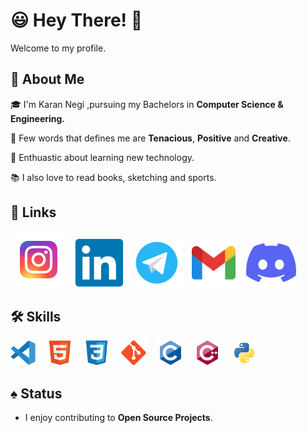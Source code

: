 # 😃 Hey There! 👋

Welcome to my profile. 

## 🚀 About Me
🎓  I'm Karan Negi ,pursuing my Bachelors in **Computer Science & Engineering.**

🧑  Few words that defines me are **Tenacious**, **Positive** and **Creative**.

🎸 Enthuastic about learning new technology.

📚 I also love to read books, sketching and sports.


## 🔗 Links
[![Instagram](./image/Instagram.svg)](https://www.instagram.com/karan.negi22/)
&nbsp;
[![Linkdin](./image/Linkedin.svg)](https://www.linkedin.com/in/karan-negi-959969224/) 
&nbsp;
[![Telegram](./image/Telegram.svg)](https://telegram.me/Knegi_4143) 
&nbsp;
[![Gmail](./image/Gmail.svg)](mailto:knegi4143@gmail.com) 
&nbsp;
[![Discord](./image/discord.svg)](https://discord.com/channels/KR37#2902) 

## 🛠 Skills
<div align="left">
<img alt="VS code" width="40px" src="./image/VS_code.svg" style="padding-right:15px;" />
<img alt="HTML5" width="40px" src="./image/HTML5.svg" style="padding-right:15px;" />
<img alt="CSS3" width="40px" src="./image/CSS3.svg" style="padding-right:15px;" />
<img alt="Git" width="40px" src="./image/Git.svg" style="padding-right:15px;" />
<img alt="C" width="40px" src="./image/C.svg" style="padding-right:15px;"/>
<img alt="Cpp" width="40px" src="./image/cpp.svg" style="padding-right:15px;"/>
<img alt="Python" width="40px" src="./image/Python.svg"/>  
</div>

## ♠️ Status
- I enjoy contributing to **Open Source Projects**.



<!--
**KaranOO/KaranOO** is a ✨ _special_ ✨ repository because its `README.md` (this file) appears on your GitHub profile.

Here are some ideas to get you started:

- 🔭 I’m currently working on ...
- 🌱 I’m currently learning ...
- 👯 I’m looking to collaborate on ...
- 🤔 I’m looking for help with ...
- 💬 Ask me about ...
- 📫 How to reach me: ...
- 😄 Pronouns: ...
- ⚡ Fun fact: ...
-->
